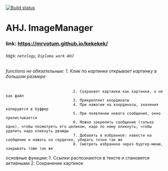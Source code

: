[![Build status](https://ci.appveyor.com/api/projects/status/nohot1xs62tdm058?svg=true)](https://ci.appveyor.com/project/mrvotum/kekekek)

# AHJ. ImageManager

### link: https://mrvotum.github.io/kekekek/

###### tags: `netology`, `Diploma work AHJ`
###### functions не обязательные: 1. Клик по картинке открывает картинку в большом размере
                                  2. Сохраняет картинки как картинки, а не как файл
                                  3. Прикрепляет координаты
                                  4. При нажатии на координаты, значения копируются в буффер
                                  5. При появлении нового сообщения, окно пролистывается
                                  6. Можно закрепить сообщение (только одно), чтобы посмотреть его целиком, надо по нему кликнуть; чтобы удалить надо кликнуть дважды
                                  7. Добавить в избранное: навести на сообщение и нажать на сердечко, убирать точно так же
                                  8. Смотреть избранное через бургер-меню, закрывать тоже так же


основные функции: 1. Ссылки распознаются в тексте и становятся активными
                  2. Сохранение картинок